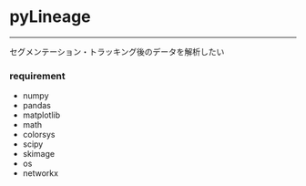 # pyLineage
***
セグメンテーション・トラッキング後のデータを解析したい

### requirement
- numpy
- pandas
- matplotlib
- math
- colorsys
- scipy
- skimage
- os
- networkx
